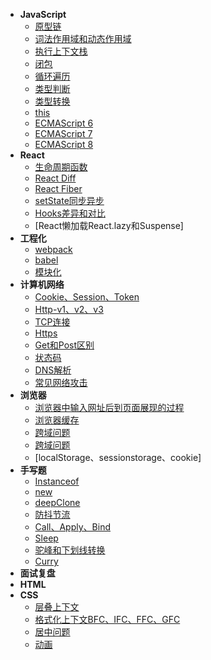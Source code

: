 - **JavaScript**
  - [原型链](base/javascript/prototypeChain.md)
  - [词法作用域和动态作用域](base/javascript/scope.md)
  - [执行上下文栈](base/javascript/ecStack.md)
  <!-- - [变量对象](base/javascript/vo.md) -->
  <!-- - [作用域链](base/javascript/scopeChain.md) -->
  <!-- - [执行上下文](base/javascript/ec.md) -->
  - [闭包](base)
  - [循环遍历](base)
  - [类型判断](base)
  - [类型转换](base)
  - [this](base)
  - [ECMAScript 6](base)
  - [ECMAScript 7](base)
  - [ECMAScript 8](base)
- **React**
  - [生命周期函数](base/guide.md)
  - [React Diff](base/guide.md)
  - [React Fiber](base)
  - [setState同步异步](base/)
  - [Hooks差异和对比](base/)
  - [React懒加载React.lazy和Suspense]
- **工程化**
  - [webpack](base/project/webpack.md)
  - [babel](base/project/babel.md)
  - [模块化](base/project/babel.md)
- **计算机网络**
  - [Cookie、Session、Token](base/network/auth.md)
  - [Http-v1、v2、v3](base/network/http.md)
  - [TCP连接](base/network/tcp.md)
  - [Https](base/network/https.md)
  - [Get和Post区别](base/network/request.md)
  - [状态码](base/network/code.md)
  - [DNS解析](base/network/dns.md)
  - [常见网络攻击](base/network/attacks.md)
- **浏览器**
  - [浏览器中输入网址后到页面展现的过程](base/)
  - [浏览器缓存](base/test.md)
  - [跨域问题](base/test.md)
  - [跨域问题](base/test.md)
  - [localStorage、sessionstorage、cookie]
- **手写题**
  - [Instanceof](base/codeWriting/instanceof.md)
  - [new](base/codeWriting/new.md)
  - [deepClone](base/codeWriting/deepClone.md)
  - [防抖节流](base/codeWriting/debounce-throttle.md)
  - [Call、Apply、Bind](base/codeWriting/call-apply-bind.md)
  - [Sleep](base/codeWriting/sleep.md)
  - [驼峰和下划线转换](base/codeWriting/hump.md)
  - [Curry](base/codeWriting/curry.md)
- **面试复盘**
- **HTML**
- **CSS**
  - [层叠上下文](base)
  - [格式化上下文BFC、IFC、FFC、GFC](base/guide.md)
  - [居中问题](base/guide.md)
  - [动画](base/guide.md)
